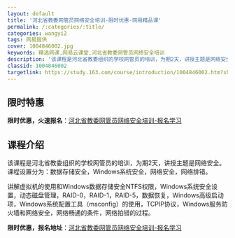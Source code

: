 ```yaml
---
layout: default
title: '河北省教委网管员网络安全培训-限时优惠-网易精品课'
permalink: /:categories/:title/
categories: wangyi2
tags: 网易提供
cover: 1004846002.jpg
keywords: 精选网课,网易云课堂,河北省教委网管员网络安全培训
description: '该课程是河北省教委组织的学校网管员的培训，为期2天，讲授主题是网络安全。课程设置分为：数据存储安全，Windows系统安'
classid: 1004846002
targetlink: https://study.163.com/course/introduction/1004846002.htm?share=1&shareId=1025206652&utm_campaign=share&utm_medium=iphoneShare&utm_source=&utm_u=1025206652
---
```


## 限时特惠

**限时优惠，火速报名**：[河北省教委网管员网络安全培训-报名学习](https://study.163.com/course/introduction/1004846002.htm?share=1&shareId=1025206652&utm_campaign=share&utm_medium=iphoneShare&utm_source=&utm_u=1025206652)

## 课程介绍

该课程是河北省教委组织的学校网管员的培训，为期2天，讲授主题是网络安全。课程设置分为：数据存储安全，Windows系统安全，网络安全，网络排错。

讲解虚拟机的使用和Windows数据存储安全NTFS权限，Windows系统安全设置，动态磁盘管理，RAID-0，RAID-1，RAID-5，数据恢复，Windows高级启动项，Windows系统配置工具（msconfig）的使用，TCPIP协议，Windows服务防火墙和网络安全，网络畅通的条件，网络拍错的过程。

**限时优惠，报名地址**：[河北省教委网管员网络安全培训-报名学习](https://study.163.com/course/introduction/1004846002.htm?share=1&shareId=1025206652&utm_campaign=share&utm_medium=iphoneShare&utm_source=&utm_u=1025206652)

